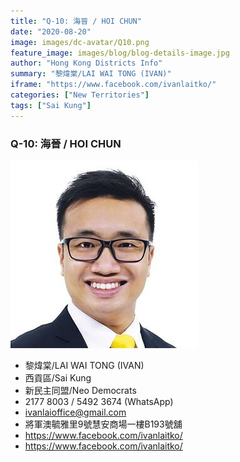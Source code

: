```yaml
---
title: "Q-10: 海晉 / HOI CHUN"
date: "2020-08-20"
image: images/dc-avatar/Q10.png
feature_image: images/blog/blog-details-image.jpg
author: "Hong Kong Districts Info"
summary: "黎煒棠/LAI WAI TONG (IVAN)"
iframe: "https://www.facebook.com/ivanlaitko/"
categories: ["New Territories"]
tags: ["Sai Kung"]
---
```


### Q-10: 海晉 / HOI CHUN  
![](/images/dc-avatar/Q10.png)  

 - 黎煒棠/LAI WAI TONG (IVAN)  
 - 西貢區/Sai Kung  
 - 新民主同盟/Neo Democrats  
 - 2177 8003 / 5492 3674 (WhatsApp)  
 - ivanlaioffice@gmail.com  
 - 將軍澳毓雅里9號慧安商場一樓B193號舖  
 - https://www.facebook.com/ivanlaitko/  
 - https://www.facebook.com/ivanlaitko/
